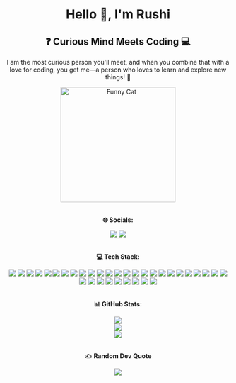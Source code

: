 <!-- Center-aligned, lively, and fun GitHub profile README! -->

<h1 align="center">Hello 👋, I'm Rushi</h1>
<h2 align="center">❓ Curious Mind Meets Coding 💻</h2>
<p align="center">
I am the most curious person you'll meet, and when you combine that with a love for coding, you get me—a person who loves to learn and explore new things! 🌟
</p>

<div align="center">
<!-- Funny Cat Gif -->
<img src="https://media.giphy.com/media/JIX9t2j0ZTN9S/giphy.gif" alt="Funny Cat" width="260" />
</div>

<br/>

<p align="center">
  <b>🌐 Socials:</b>
</p>
<div align="center">
  <a href="https://www.linkedin.com/in/rushi-balapure-75148022a/" target="_blank">
    <img src="https://img.shields.io/badge/LinkedIn-%230077B5.svg?logo=linkedin&logoColor=white" />
  </a>
  <a href="mailto:rushibalapure2003@gmail.com">
    <img src="https://img.shields.io/badge/Email-D14836?logo=gmail&logoColor=white" />
  </a>
</div>

<br/>

<p align="center">
  <b>💻 Tech Stack:</b>
</p>
<div align="center">
  <!-- All tech stack badges go here -->
<a href="#"><img src="https://img.shields.io/badge/c-%2300599C.svg?style=flat&logo=c&logoColor=white" /></a>
<a href="#"><img src="https://img.shields.io/badge/c++-%2300599C.svg?style=flat&logo=c%2B%2B&logoColor=white" /></a>
<a href="#"><img src="https://img.shields.io/badge/go-%2300ADD8.svg?style=flat&logo=go&logoColor=white" /></a>
<a href="#"><img src="https://img.shields.io/badge/java-%23ED8B00.svg?style=flat&logo=openjdk&logoColor=white" /></a>
<a href="#"><img src="https://img.shields.io/badge/javascript-%23323330.svg?style=flat&logo=javascript&logoColor=%23F7DF1E" /></a>
<a href="#"><img src="https://img.shields.io/badge/python-3670A0?style=flat&logo=python&logoColor=ffdd54" /></a>
<a href="#"><img src="https://img.shields.io/badge/PowerShell-%235391FE.svg?style=flat&logo=powershell&logoColor=white" /></a>
<a href="#"><img src="https://img.shields.io/badge/ruby-%23CC342D.svg?style=flat&logo=ruby&logoColor=white" /></a>
<a href="#"><img src="https://img.shields.io/badge/Windows%20Terminal-%234D4D4D.svg?style=flat&logo=windows-terminal&logoColor=white" /></a>
<a href="#"><img src="https://img.shields.io/badge/bash_script-%23121011.svg?style=flat&logo=gnu-bash&logoColor=white" /></a>
<a href="#"><img src="https://img.shields.io/badge/azure-%230072C6.svg?style=flat&logo=microsoftazure&logoColor=white" /></a>
<a href="#"><img src="https://img.shields.io/badge/AWS-%23FF9900.svg?style=flat&logo=amazon-aws&logoColor=white" /></a>
<a href="#"><img src="https://img.shields.io/badge/GoogleCloud-%234285F4.svg?style=flat&logo=google-cloud&logoColor=white" /></a>
<a href="#"><img src="https://img.shields.io/badge/Apache%20Hadoop-66CCFF?style=flat&logo=apachehadoop&logoColor=black" /></a>
<a href="#"><img src="https://img.shields.io/badge/django-%23092E20.svg?style=flat&logo=django&logoColor=white" /></a>
<a href="#"><img src="https://img.shields.io/badge/FastAPI-005571?style=flat&logo=fastapi" /></a>
<a href="#"><img src="https://img.shields.io/badge/opencv-%23white.svg?style=flat&logo=opencv&logoColor=white" /></a>
<a href="#"><img src="https://img.shields.io/badge/node.js-6DA55F?style=flat&logo=node.js&logoColor=white" /></a>
<a href="#"><img src="https://img.shields.io/badge/apache-%23D42029.svg?style=flat&logo=apache&logoColor=white" /></a>
<a href="#"><img src="https://img.shields.io/badge/nginx-%23009639.svg?style=flat&logo=nginx&logoColor=white" /></a>
<a href="#"><img src="https://img.shields.io/badge/cassandra-%231287B1.svg?style=flat&logo=apache-cassandra&logoColor=white" /></a>
<a href="#"><img src="https://img.shields.io/badge/MongoDB-%234ea94b.svg?style=flat&logo=mongodb&logoColor=white" /></a>
<a href="#"><img src="https://img.shields.io/badge/MariaDB-003545?style=flat&logo=mariadb&logoColor=white" /></a>
<a href="#"><img src="https://img.shields.io/badge/sqlite-%2307405e.svg?style=flat&logo=sqlite&logoColor=white" /></a>
<a href="#"><img src="https://img.shields.io/badge/postgres-%23316192.svg?style=flat&logo=postgresql&logoColor=white" /></a>
<a href="#"><img src="https://img.shields.io/badge/mysql-4479A1.svg?style=flat&logo=mysql&logoColor=white" /></a>
<a href="#"><img src="https://img.shields.io/badge/Keras-%23D00000.svg?style=flat&logo=Keras&logoColor=white" /></a>
<a href="#"><img src="https://img.shields.io/badge/Matplotlib-%23ffffff.svg?style=flat&logo=Matplotlib&logoColor=black" /></a>
<a href="#"><img src="https://img.shields.io/badge/numpy-%23013243.svg?style=flat&logo=numpy&logoColor=white" /></a>
<a href="#"><img src="https://img.shields.io/badge/pandas-%23150458.svg?style=flat&logo=pandas&logoColor=white" /></a>
<a href="#"><img src="https://img.shields.io/badge/scikit--learn-%23F7931E.svg?style=flat&logo=scikit-learn&logoColor=white" /></a>
<a href="#"><img src="https://img.shields.io/badge/PyTorch-%23EE4C2C.svg?style=flat&logo=PyTorch&logoColor=white" /></a>
<a href="#"><img src="https://img.shields.io/badge/TensorFlow-%23FF6F00.svg?style=flat&logo=TensorFlow&logoColor=white" /></a>
<a href="#"><img src="https://img.shields.io/badge/docker-%230db7ed.svg?style=flat&logo=docker&logoColor=white" /></a>

</div>

<br/>

<p align="center">
  <b>📊 GitHub Stats:</b>
</p>
<div align="center">
  <img src="https://github-readme-stats.vercel.app/api?username=Rushi-Balapure&theme=dark&hide_border=false&include_all_commits=true&count_private=true" /><br/>
  <img src="https://nirzak-streak-stats.vercel.app/?user=Rushi-Balapure&theme=dark&hide_border=false" /><br/>
  <img src="https://github-readme-stats.vercel.app/api/top-langs/?username=Rushi-Balapure&theme=dark&hide_border=false&include_all_commits=true&count_private=true&layout=compact" />
</div>

<br/>

<p align="center">
  ✍️ <b>Random Dev Quote</b>
</p>
<div align="center">
  <img src="https://quotes-github-readme.vercel.app/api?type=horizontal&theme=radical" />
</div>

<br/>
